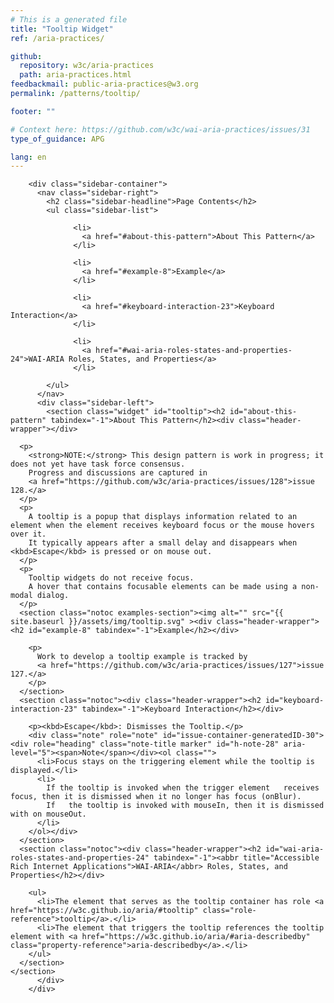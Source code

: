 ```yaml
---
# This is a generated file
title: "Tooltip Widget"
ref: /aria-practices/

github:
  repository: w3c/aria-practices
  path: aria-practices.html
feedbackmail: public-aria-practices@w3.org
permalink: /patterns/tooltip/

footer: ""

# Context here: https://github.com/w3c/wai-aria-practices/issues/31
type_of_guidance: APG

lang: en
---
```



<link rel="stylesheet" href="{{ site.baseurl }}/assets/styles.css">
<!-- Code highlighting styles -->
<link rel="stylesheet" href="{{ site.baseurl }}/index/css/github.css">

<div>

        <div class="sidebar-container">
          <nav class="sidebar-right">
            <h2 class="sidebar-headline">Page Contents</h2>
            <ul class="sidebar-list">
              
                  <li>
                    <a href="#about-this-pattern">About This Pattern</a>
                  </li>
                 
                  <li>
                    <a href="#example-8">Example</a>
                  </li>
                 
                  <li>
                    <a href="#keyboard-interaction-23">Keyboard Interaction</a>
                  </li>
                 
                  <li>
                    <a href="#wai-aria-roles-states-and-properties-24">WAI-ARIA Roles, States, and Properties</a>
                  </li>
                
            </ul>
          </nav>
          <div class="sidebar-left">
            <section class="widget" id="tooltip"><h2 id="about-this-pattern" tabindex="-1">About This Pattern</h2><div class="header-wrapper"></div>
      
      <p>
        <strong>NOTE:</strong> This design pattern is work in progress; it does not yet have task force consensus.
        Progress and discussions are captured in
        <a href="https://github.com/w3c/aria-practices/issues/128">issue 128.</a>
      </p>
      <p>
        A tooltip is a popup that displays information related to an element when the element receives keyboard focus or the mouse hovers over it.
        It typically appears after a small delay and disappears when <kbd>Escape</kbd> is pressed or on mouse out.
      </p>
      <p>
        Tooltip widgets do not receive focus.
        A hover that contains focusable elements can be made using a non-modal dialog.
      </p>
      <section class="notoc examples-section"><img alt="" src="{{ site.baseurl }}/assets/img/tooltip.svg" ><div class="header-wrapper"><h2 id="example-8" tabindex="-1">Example</h2></div>
        
        <p>
          Work to develop a tooltip example is tracked by
          <a href="https://github.com/w3c/aria-practices/issues/127">issue 127.</a>
        </p>
      </section>
      <section class="notoc"><div class="header-wrapper"><h2 id="keyboard-interaction-23" tabindex="-1">Keyboard Interaction</h2></div>
        
        <p><kbd>Escape</kbd>: Dismisses the Tooltip.</p>
        <div class="note" role="note" id="issue-container-generatedID-30"><div role="heading" class="note-title marker" id="h-note-28" aria-level="5"><span>Note</span></div><ol class="">
          <li>Focus stays on the triggering element while the tooltip is displayed.</li>
          <li>
            If the tooltip is invoked when the trigger element   receives focus, then it is dismissed when it no longer has focus (onBlur).
            If   the tooltip is invoked with mouseIn, then it is dismissed with on mouseOut.
          </li>
        </ol></div>
      </section>
      <section class="notoc"><div class="header-wrapper"><h2 id="wai-aria-roles-states-and-properties-24" tabindex="-1"><abbr title="Accessible Rich Internet Applications">WAI-ARIA</abbr> Roles, States, and Properties</h2></div>
        
        <ul>
          <li>The element that serves as the tooltip container has role <a href="https://w3c.github.io/aria/#tooltip" class="role-reference">tooltip</a>.</li>
          <li>The element that triggers the tooltip references the tooltip element with <a href="https://w3c.github.io/aria/#aria-describedby" class="property-reference">aria-describedby</a>.</li>
        </ul>
      </section>
    </section>
          </div>
        </div>
      
</div>
<script>
  var SkipToConfig = {
    settings: {
      skipTo: {
        displayOption: 'popup',
        attachElement: '#site-header',
        colorTheme: 'aria'
      }
    }
  };
</script>
<script src="{{ site.baseurl }}/assets/skipto.min.js"></script>
